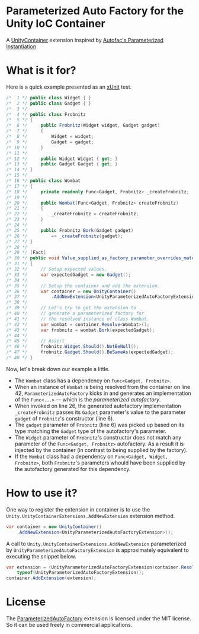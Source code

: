 # Parameterized Auto Factory for the Unity IoC Container

A [UnityContainer](https://github.com/unitycontainer) extension inspired by [Autofac's Parameterized Instantiation](http://docs.autofac.org/en/latest/resolve/relationships.html#parameterized-instantiation-func-x-y-b)

# What is it for?

Here is a quick example presented as an [xUnit](https://xunit.github.io/) test.

```csharp
/*  1 */ public class Widget { }
/*  2 */ public class Gadget { }
/*  3 */ 
/*  4 */ public class Frobnitz
/*  5 */ {
/*  6 */     public Frobnitz(Widget widget, Gadget gadget)
/*  7 */     {
/*  8 */         Widget = widget;
/*  9 */         Gadget = gadget;
/* 10 */     }
/* 11 */ 
/* 12 */     public Widget Widget { get; }
/* 13 */     public Gadget Gadget { get; }
/* 14 */ }
/* 15 */ 
/* 16 */ public class Wombat
/* 17 */ {
/* 18 */     private readonly Func<Gadget, Frobnitz> _createFrobnitz;
/* 19 */ 
/* 20 */     public Wombat(Func<Gadget, Frobnitz> createFrobnitz)
/* 21 */     {
/* 22 */         _createFrobnitz = createFrobnitz;
/* 23 */     }
/* 24 */ 
/* 25 */     public Frobnitz Bork(Gadget gadget)
/* 26 */         => _createFrobnitz(gadget);
/* 27 */ }
/* 28 */ 
/* 29 */ [Fact]
/* 30 */ public void Value_supplied_as_factory_parameter_overrides_matching_constructor_parameter()
/* 31 */ {
/* 32 */     // Setup expected values.
/* 33 */     var expectedGadget = new Gadget();
/* 34 */ 
/* 35 */     // Setup the container and add the extension.
/* 36 */     var container = new UnityContainer()
/* 37 */         .AddNewExtension<UnityParameterizedAutoFactoryExtension>();
/* 38 */ 
/* 39 */     // Let's try to get the extension to
/* 40 */     // generate a parameterized factory for
/* 41 */     // the resolved instance of class Wombat.
/* 42 */     var wombat = container.Resolve<Wombat>();
/* 43 */     var frobnitz = wombat.Bork(expectedGadget);
/* 44 */ 
/* 45 */     // Assert
/* 46 */     frobnitz.Widget.Should().NotBeNull();
/* 47 */     frobnitz.Gadget.Should().BeSameAs(expectedGadget);
/* 48 */ } 
```

Now, let's break down our example a little.  

- The `Wombat` class has a dependency on `Func<Gadget, Frobnitz>`.  
- When an instance of `Wombat` is being resolved from the container on line 42, `ParameterizedAutoFactory` kicks in and generates an implementation of the `Func<...>` &mdash; which is the *parameterized autofactory*.  
- When invoked on line 26, the generated autofactory implementation `_createFrobnitz` passes its `Gadget` parameter's value to the parameter `gadget` of `Frobnitz`'s constructor (line 6). 
- The `gadget` parameter of `Frobnitz` (line 6) was picked up based on its type matching the `Gadget` type of the autofactory's parameter.
- The `Widget` parameter of `Frobnitz`'s constructor does not match any parameter of the `Func<Gadget, Frobnitz>` autofactory. As a result it is injected by the container (in contrast to being supplied by the factory).
- If the `Wombat` class had a dependency on `Func<Gadget, Widget, Frobnitz>`, both `Frobnitz`'s parameters whould have been supplied by the autofactory generated for this dependency.  

# How to use it?

One way to register the extension in container is to use the `Unity.UnityContainerExtensions.AddNewExtension` extension method.

```csharp
var container = new UnityContainer()
    .AddNewExtension<UnityParameterizedAutoFactoryExtension>();

```

A call to `Unity.UnityContainerExtensions.AddNewExtension` parameterized by `UnityParameterizedAutoFactoryExtension` is approximately equivalent to executing the snippet below. 
```csharp
var extension = (UnityParameterizedAutoFactoryExtension)container.Resolve(
    typeof(UnityParameterizedAutoFactoryExtension));
container.AddExtension(extension);

```

# License

The [ParameterizedAutoFactory](https://github.com/mykolav/unitycontainer-param-autofactory) extension is licensed under the MIT license.  
So it can be used freely in commercial applications.
